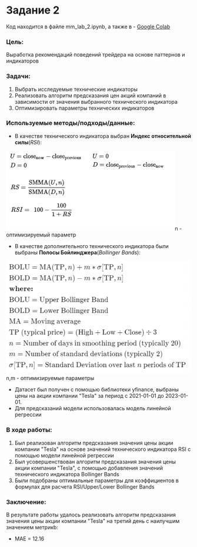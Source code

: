 # Задание 2
Код находится в файле mm_lab_2.ipynb, а также в - [Google Colab](https://colab.research.google.com/drive/13fi4bSTcsmgb24vk3Z1KVZ9h1jsm613N?usp=sharing)
### Цель:
Выработка рекомендаций поведений трейдера на основе паттернов и индикаторов

### Задачи: 
1. Выбрать исследуемые технические индикаторы 
2. Реализовать алгоритм предсказания цен акций компаний
в зависимости от значения выбранного технического индикатора
3. Оптимизировать параметры технических индикаторов 

### Используемые методы/подходы/данные: 
* В качестве технического индикатора выбран **Индекс относительной силы**(*RSI*):

<img src="imgs/rsi.png"/>n - оптимизируемый параметр
* В качестве дополнительного технического индикатора были выбраны **Полосы Бойлинджера**(*Bollinger Bands*):

<img src="imgs/bb.PNG"/>n,m - оптимизируемые параметры
* Датасет был получен с помощью библиотеки yfinance, выбраны цены на акции компании "Tesla" за период с 2021-01-01 до 2023-01-01.
* Для предсказаний модели использовалась модель линейной регрессии

### В ходе работы:
1. Был реализован алгоритм предсказания значения цены акции компании "Tesla" на основе
значений технического индикатора RSI с помощью модели линейной регрессии
2. Был усовершенствован алгоритм предсказания значения цены акции компании "Tesla", с помощью добавления
значений технического индикатора Bollinger Bands
3. Были подобраны оптимальные параметры для коэффициентов в формулах для расчета RSI/Upper/Lower Bollinger Bands

### Заключение: 
В результате работы удалось реализовать алгоритм предсказания значения цены акции компании "Tesla"
на третий день с наилучшим значением метрикb: 
* MAE = 12.16

